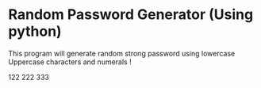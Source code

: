 # Random Password Generator (Using python)

This program will generate random strong password using lowercase Uppercase characters and numerals !

122 222 333
